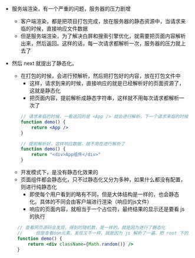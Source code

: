 - 服务端渲染，有一个严重的问题，服务器的压力剧增
  - 客户端渲染，都是把项目打包完成，放在服务器的静态资源中，当请求来临的时候，直接响应文件数据
  - 但是服务端渲染，为了解决白屏和搜索引擎优化，就需要把页面内容解析出来，然后返回。这样的话，每一次请求都解析一次，服务器的压力就上去了


- 然后 next 就提出了静态化。
  - 在打包的时候，会进行预解析，然后把打包好的内容，放在打包文件中
    - 这样，请求到来的时候，直接响应的就是已经解析好的页面资源了，这就是静态化
    - 把页面内容，提前解析成静态字符串，这样就不用每次请求都解析一次了
    ```jsx
    // 请求来临的时候，一看返回的是 <App /> 就会进行解析，下一个请求来临的时候，依旧会进行解析
    function demo() {
        return <App />
    }
    ```
    ```jsx
    // 提前解析好，这样响应数据，就不用在进行解析了
    function demo() {
        return "<div>App组件</div>"
    }
    ```
  - 开发模式下，是没有静态化效果的
  - 页面组件都会静态化，只不过静态化又分为多种，如果什么都没有配置，则进行纯静态化
    - 即使每个用户看到的略有不同，但是大体结构是一样的，也会静态化。具体的不同会由客户端进行渲染（响应的js文件）
    - 响应的页面内容，就相当于一个占位符，最终结果的显示还是要看 js的执行

  ```jsx
    // 查看网页源码会发现，得到的随机数，是一样的，就是因为进行了静态化
    //     但是查看dom元素，发现又不一样，就是因为 js 解析了一遍，把 root 下的内容进行替换
    function demo() {
        return <div className={Math.random()} />
    }
  ```